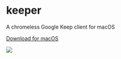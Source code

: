 # keeper
A chromeless Google Keep client for macOS

[Download for macOS](https://github.com/almonk/keeper/releases)

![](https://cl.ly/3I1G10031H3a/Screen%20Shot%202016-08-31%20at%2017.34.27.png)
